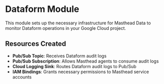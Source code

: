 # Dataform Module

This module sets up the necessary infrastructure for Masthead Data to monitor Dataform operations in your Google Cloud project.

## Resources Created

- **Pub/Sub Topic**: Receives Dataform audit logs
- **Pub/Sub Subscription**: Allows Masthead agents to consume audit logs
- **Cloud Logging Sink**: Routes Dataform audit logs to Pub/Sub
- **IAM Bindings**: Grants necessary permissions to Masthead service accounts
